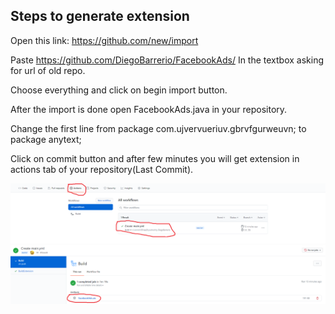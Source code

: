 ## Steps to generate extension

Open this link: https://github.com/new/import

Paste https://github.com/DiegoBarrerio/FacebookAds/ In the textbox asking for url of old repo.

Choose everything and click on begin import button.

After the import is done open FacebookAds.java in your repository.

Change the first line from package com.ujvervueriuv.gbrvfgurweuvn; to package anytext;

Click on commit button and after few minutes you will get extension in actions tab of your repository(Last Commit).

![Actions](actions.png)
![Build](build.png)
